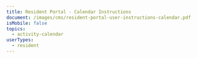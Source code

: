 ```yaml
---
title: Resident Portal - Calendar Instructions
document: /images/cms/resident-portal-user-instructions-calendar.pdf
isMobile: false
topics:
  - activity-calendar
userTypes:
  - resident
---
```

